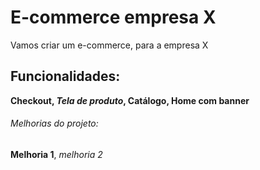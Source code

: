 # E-commerce empresa X

Vamos criar um e-commerce, para a empresa X

## Funcionalidades:

**Checkout, _Tela de produto_, Catálogo, Home com banner**

###### Melhorias do projeto:

__Melhoria 1__, _melhoria 2_
